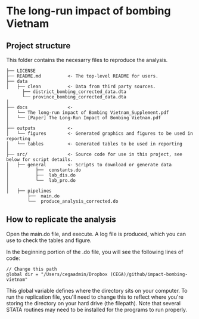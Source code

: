 # The long-run impact of bombing Vietnam

## Project structure

This folder contains the necesarry files to reproduce the analysis.

```
├── LICENSE
├── README.md          <- The top-level README for users.
├── data
│   ├── clean          <- Data from third party sources.
      ├── district_bombing_corrected_data.dta
      └── province_bombing_corrected_data.dta
│
├── docs               <- 
│   └── The long-run impact of Bombing Vietnam_Supplement.pdf   
│   └── [Paper] The Long-Run Impact of Bombing Vietnam.pdf    
│
├── outputs            <- 
│   └── figures        <- Generated graphics and figures to be used in reporting
│   └── tables         <- Generated tables to be used in reporting
│
├── src/               <- Source code for use in this project, see below for script details.
│   ├── general        <- Scripts to download or generate data
│          ├──  constants.do
│          ├──  lab_dis.do
│          └──  lab_pro.do
│   
│   ├── pipelines
        ├──  main.do
        └──  produce_analysis_corrected.do

```

## How to replicate the analysis  

Open the main.do file, and execute. A log file is produced, which you can use to check the tables and figure. 

In the beginning portion of the .do file, you will see the following lines of code:

```{do}
// Change this path
global dir = "/Users/cegaadmin/Dropbox (CEGA)/github/impact-bombing-vietnam"
```

This global variable defines where the directory sits on your computer. To run the replication file, you'll need to change this to reflect where you're storing the directory on your hard drive (the filepath). Note that several STATA routines may need to be installed for the programs to run properly.

	